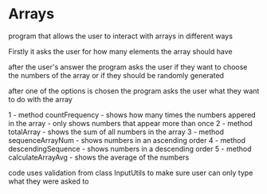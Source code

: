 # Arrays

program that allows the user to interact with arrays in different ways

Firstly it asks the user for how many elements the array should have 

after the user's answer the program asks the user if they want to choose the numbers of the array or
if they should be randomly generated

after one of the options is chosen the program asks the user what they want to do with the array

  1 - method countFrequency - shows how many times the numbers appered in the array - only shows numbers that appear more than once
  2 - method totalArray - shows the sum of all numbers in the array
  3 - method sequenceArrayNum - shows numbers in an ascending order
  4 - method descendingSequence - shows numbers in a descending order
  5 - method calculateArrayAvg - shows the average of the numbers

code uses validation from class InputUtils to make sure user can only type what they were asked to
